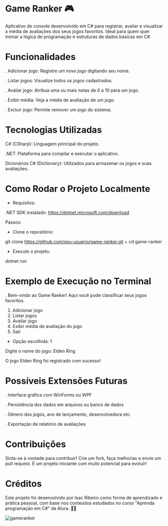 # Game Ranker 🎮

Aplicativo de console desenvolvido em C# para registrar, avaliar e visualizar a média de avaliações dos seus jogos favoritos. Ideal para quem quer treinar a lógica de programação e estruturas de dados básicas em C#.

# Funcionalidades

. Adicionar jogo: Registre um novo jogo digitando seu nome.

. Listar jogos: Visualize todos os jogos cadastrados.

. Avaliar jogo: Atribua uma ou mais notas de 0 a 10 para um jogo.

. Exibir média: Veja a média de avaliação de um jogo.

. Excluir jogo: Permite remover um jogo do sistema.

# Tecnologias Utilizadas

C# (CSharp): Linguagem principal do projeto.

.NET: Plataforma para compilar e executar o aplicativo.

Dicionários C# (Dictionary): Utilizados para armazenar os jogos e suas avaliações.

# Como Rodar o Projeto Localmente

- Requisitos:

.NET SDK instalado: https://dotnet.microsoft.com/download

Passos:

- Clone o repositório:

git clone https://github.com/seu-usuario/game-ranker.git
+
cd game-ranker

- Execute o projeto:

dotnet run

# Exemplo de Execução no Terminal

. Bem-vindo ao Game Ranker! Aqui você pode classificar seus jogos favoritos.

1. Adicionar jogo
2. Listar jogos
3. Avaliar jogo
4. Exibir média de avaliação do jogo
5. Sair

- Opção escolhida: 1
  
Digite o nome do jogo: Elden Ring

O jogo Elden Ring foi registrado com sucesso!

# Possíveis Extensões Futuras

. Interface gráfica com WinForms ou WPF

. Persistência dos dados em arquivos ou banco de dados

. Gênero dos jogos, ano de lançamento, desenvolvedora etc.

. Exportação de relatório de avaliações

# Contribuições

Sinta-se à vontade para contribuir! Crie um fork, faça melhorias e envie um pull request. É um projeto iniciante com muito potencial para evoluir!

# Créditos

Este projeto foi desenvolvido por Isac Ribeiro como forma de aprendizado e prática pessoal, com base nos conteúdos estudados no curso "Aprenda programação em C#" da Alura.  👨‍💻


![gameranker](https://github.com/user-attachments/assets/7c66b02c-6139-47c5-8eac-ff3c9f122e15)

